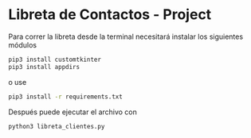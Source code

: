 # Libreta de Contactos - Project

Para correr la libreta desde la terminal
necesitará instalar los siguientes módulos

```sh
pip3 install customtkinter
pip3 install appdirs

```

o use 

```sh
pip3 install -r requirements.txt
```
Después puede ejecutar el archivo con

```sh
python3 libreta_clientes.py
```